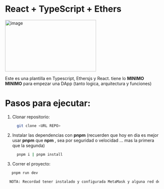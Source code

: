 # React + TypeScript + Ethers
<img width="298" height="169" alt="image" src="https://github.com/user-attachments/assets/9a71543f-40e6-43fd-88d7-0ff0fbd9db8f" />

<p>Este es una plantilla en Typescript, Ethersjs y React. tiene lo <b>MINIMO MINIMO</b> para empezar una DApp (tanto logica, arquitectura y funciones)</p>

# Pasos para ejecutar:

1. Clonar repositorio:
   ```bash
     git clone <URL REPO>
   ```

2. Instalar las dependencias con <b>pnpm</b> (recuerden que hoy en dia es mejor usar <b>pnpm</b> que <b>npm</b> , sea por seguridad o velocidad ... mas la primera que la segunda)
   ```bash
     pnpm i | pnpm install
   ```

3. Correr el proyecto:
  ```bash
     pnpm run dev
  ```

```bash 
  NOTA: Recordad tener instalado y configurada MetaMask y alguna red de testing como Sepolia para poder probar
```
